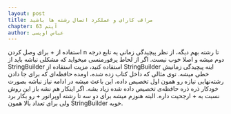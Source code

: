 ```yaml
---
layout: post
title: مراقب کارای و عملکرد اتصال رشته ها باشید
chapter: آیتم 63
author: عباس اویسی
---
```


استفاده از + برای وصل کردن n تا رشته بهم دیگه، از نظر پیچیدگی زمانی یه تابع درجه دوم میشه و اصلا خوب نیست. اگر از لحاط پرفورمنسی میخواید که مشکلی نباشه باید از StringBuilder استفاده کنید، مزیت استفاده از StringBuilder اینه پیچیدگی زمانیش خطی میشه.
توی مثالی که داخل کتاب زده شده، اومده حافظه‌ای که برای جا دادن رشته‌نهایی نیازه رو همون اول تخصیص داده، این باعث میشه در ادامه نیاز نباشه بصورت خودکار ذره ذره حافظه‌ی تخصیص داده شده زیاد بشه. اگر اینکار هم نشه باز این روش نسبت به + ارجحیت داره.
البته هنوزم میشه برای دو سه تا رشته اوپراتور + رو بکار برد ولی برای تعداد بالا همون StringBuilder خوبه.